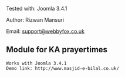 
  Tested with:  Joomla 3.4.1
  
  Author:     Rizwan Mansuri
  
  Email:      support@webbyfox.co.uk
  


Module for KA prayertimes 
--------------------------
    Works with Joomla 3.4.1
    Demo link: http://www.masjid-e-bilal.co.uk/
 
